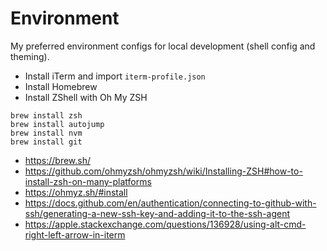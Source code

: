 # Environment

My preferred environment configs for local development (shell config and theming).

- Install iTerm and import `iterm-profile.json`
- Install Homebrew
- Install ZShell with Oh My ZSH

```
brew install zsh
brew install autojump
brew install nvm
brew install git
```

- https://brew.sh/
- https://github.com/ohmyzsh/ohmyzsh/wiki/Installing-ZSH#how-to-install-zsh-on-many-platforms
- https://ohmyz.sh/#install
- https://docs.github.com/en/authentication/connecting-to-github-with-ssh/generating-a-new-ssh-key-and-adding-it-to-the-ssh-agent
- https://apple.stackexchange.com/questions/136928/using-alt-cmd-right-left-arrow-in-iterm
